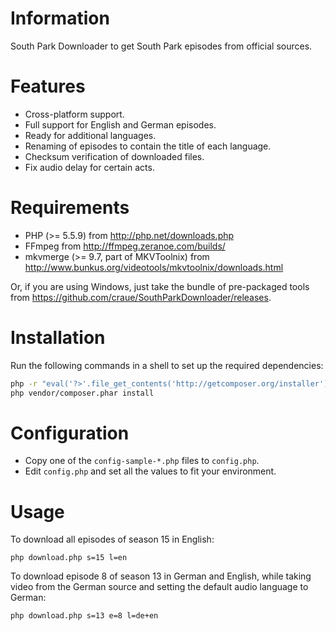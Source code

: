 # Information

South Park Downloader to get South Park episodes from official sources.

# Features

 - Cross-platform support.
 - Full support for English and German episodes.
 - Ready for additional languages.
 - Renaming of episodes to contain the title of each language.
 - Checksum verification of downloaded files.
 - Fix audio delay for certain acts.

# Requirements

 - PHP (>= 5.5.9) from http://php.net/downloads.php
 - FFmpeg from http://ffmpeg.zeranoe.com/builds/
 - mkvmerge (>= 9.7, part of MKVToolnix) from http://www.bunkus.org/videotools/mkvtoolnix/downloads.html

Or, if you are using Windows, just take the bundle of pre-packaged tools from https://github.com/craue/SouthParkDownloader/releases. 

# Installation

Run the following commands in a shell to set up the required dependencies:

```sh
php -r "eval('?>'.file_get_contents('http://getcomposer.org/installer'));" -- --install-dir=vendor
php vendor/composer.phar install
```

# Configuration

 - Copy one of the `config-sample-*.php` files to `config.php`.
 - Edit `config.php` and set all the values to fit your environment.

# Usage

To download all episodes of season 15 in English:

	php download.php s=15 l=en

To download episode 8 of season 13 in German and English, while taking video from the German source and setting the default audio language to German:

	php download.php s=13 e=8 l=de+en
